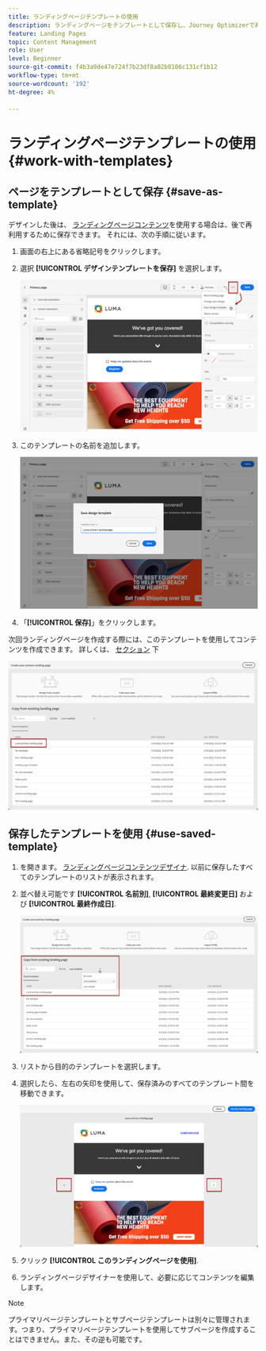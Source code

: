 ```yaml
---
title: ランディングページテンプレートの使用
description: ランディングページをテンプレートとして保存し、Journey Optimizerで再利用する方法を説明します。
feature: Landing Pages
topic: Content Management
role: User
level: Beginner
source-git-commit: f4b3a9de47e724f7b23df8a02b8106c131cf1b12
workflow-type: tm+mt
source-wordcount: '192'
ht-degree: 4%

---
```


# ランディングページテンプレートの使用 {#work-with-templates}

## ページをテンプレートとして保存 {#save-as-template}

デザインした後は、 [ランディングページコンテンツ](lp-content.md)を使用する場合は、後で再利用するために保存できます。 それには、次の手順に従います。

1. 画面の右上にある省略記号をクリックします。

1. 選択 **[!UICONTROL デザインテンプレートを保存]** を選択します。

   ![](assets/lp_designer-save-template.png)

1. このテンプレートの名前を追加します。

   ![](assets/lp_designer-template-name.png)

1. 「**[!UICONTROL 保存]**」をクリックします。

次回ランディングページを作成する際には、このテンプレートを使用してコンテンツを作成できます。 詳しくは、 [セクション](#use-saved-template) 下

![](assets/lp_designer-saved-template.png)

## 保存したテンプレートを使用 {#use-saved-template}

1. を開きます。 [ランディングページコンテンツデザイナ](design-lp.md). 以前に保存したすべてのテンプレートのリストが表示されます。

1. 並べ替え可能です **[!UICONTROL 名前別]**, **[!UICONTROL 最終変更日]** および **[!UICONTROL 最終作成日]**.

   ![](assets/lp_designer-saved-templates.png)

1. リストから目的のテンプレートを選択します。

1. 選択したら、左右の矢印を使用して、保存済みのすべてのテンプレート間を移動できます。

   ![](assets/lp_designer-saved-templates-navigate.png)

1. クリック **[!UICONTROL このランディングページを使用]**.

1. ランディングページデザイナーを使用して、必要に応じてコンテンツを編集します。

>[!NOTE]
>
>プライマリページテンプレートとサブページテンプレートは別々に管理されます。つまり、プライマリページテンプレートを使用してサブページを作成することはできません。また、その逆も可能です。
